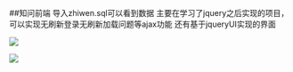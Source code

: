 ##知问前端
导入zhiwen.sql可以看到数据
主要在学习了jquery之后实现的项目，可以实现无刷新登录无刷新加载问题等ajax功能
还有基于jqueryUI实现的界面

![](http://thyrsi.com/t6/380/1538541367x-1566688347.png)

![](http://thyrsi.com/t6/380/1538541375x-1566688347.png)